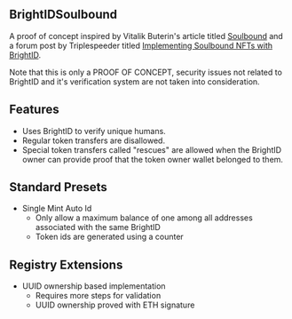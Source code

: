 ## BrightIDSoulbound

A proof of concept inspired by Vitalik Buterin's article titled [Soulbound](https://vitalik.eth.limo/general/2022/01/26/soulbound.html) and a forum post by Triplespeeder titled [Implementing Soulbound NFTs with BrightID](https://forum.brightid.org/t/implementing-soulbound-nfts-with-brightid/430).

Note that this is only a PROOF OF CONCEPT, security issues not related to BrightID and it's verification system are not taken into consideration.

## Features

- Uses BrightID to verify unique humans.
- Regular token transfers are disallowed.
- Special token transfers called "rescues" are allowed when the BrightID owner can provide proof that the token owner wallet belonged to them.

## Standard Presets

- Single Mint Auto Id
  - Only allow a maximum balance of one among all addresses associated with the same BrightID
  - Token ids are generated using a counter

## Registry Extensions

- UUID ownership based implementation
  - Requires more steps for validation
  - UUID ownership proved with ETH signature
